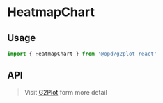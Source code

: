 # HeatmapChart

## Usage

```ts
import { HeatmapChart } from '@opd/g2plot-react'
```

## API

<API id="HeatmapChart"></API>

> Visit [G2Plot](https://g2plot.antv.antgroup.com/api/plot-api) form more detail
